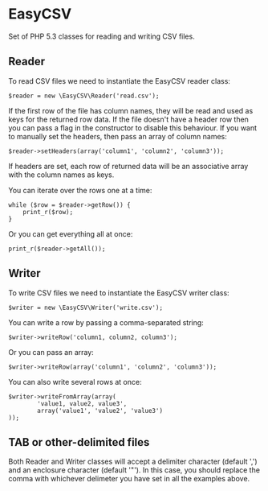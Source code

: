 # EasyCSV

Set of PHP 5.3 classes for reading and writing CSV files.

## Reader

To read CSV files we need to instantiate the EasyCSV reader class:

    $reader = new \EasyCSV\Reader('read.csv');

If the first row of the file has column names, they will be read and used as keys for the returned row data.
If the file doesn't have a header row then you can pass a flag in the constructor to disable this behaviour.
If you want to manually set the headers, then pass an array of column names:

    $reader->setHeaders(array('column1', 'column2', 'column3'));

If headers are set, each row of returned data will be an associative array with the column names as keys.

You can iterate over the rows one at a time:

    while ($row = $reader->getRow()) {
        print_r($row);
    }

Or you can get everything all at once:

    print_r($reader->getAll());

## Writer

To write CSV files we need to instantiate the EasyCSV writer class:

    $writer = new \EasyCSV\Writer('write.csv');

You can write a row by passing a comma-separated string:

    $writer->writeRow('column1, column2, column3');

Or you can pass an array:

    $writer->writeRow(array('column1', 'column2', 'column3'));

You can also write several rows at once:

    $writer->writeFromArray(array(
            'value1, value2, value3',
            array('value1', 'value2', 'value3')
    ));

## TAB or other-delimited files
Both Reader and Writer classes will accept a delimiter character (default ',') and an enclosure character (default '"').
In this case, you should replace the comma with whichever delimeter you have set in all the examples above.
